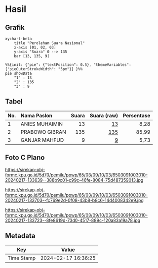 # Hasil

## Grafik

```mermaid
xychart-beta
    title "Perolehan Suara Nasional"
    x-axis [01, 02, 03]
    y-axis "Suara" 0 --> 135
    bar [13, 135, 9]
```

```mermaid
%%{init: {"pie": {"textPosition": 0.5}, "themeVariables": {"pieOuterStrokeWidth": "5px"}} }%%
pie showData
    "1" : 13
    "2" : 135
    "3" : 9
```

## Tabel

| No. | Nama Paslon    | Suara | Suara (raw) | Persentase |
|:--- |:-------------- | -----:| -----------:| ----------:|
| 1   | ANIES MUHAIMIN | 13    | [13][p-1]   | 8,28       |
| 2   | PRABOWO GIBRAN | 135   | [135][p-2]  | 85,99      |
| 3   | GANJAR MAHFUD  | 9     | [9][p-3]    | 5,73       |


[p-1]: https://github.com/gigit-pemilu/pemilu-2024/blob/main/pilpres/hitung-suara/sub/65-kalimantan-utara/sub/03-nunukan/sub/09-nunukan-selatan/sub/1003-mansapa/sub/010-tps/sub/paslon-1.txt
[p-2]: https://github.com/gigit-pemilu/pemilu-2024/blob/main/pilpres/hitung-suara/sub/65-kalimantan-utara/sub/03-nunukan/sub/09-nunukan-selatan/sub/1003-mansapa/sub/010-tps/sub/paslon-2.txt
[p-3]: https://github.com/gigit-pemilu/pemilu-2024/blob/main/pilpres/hitung-suara/sub/65-kalimantan-utara/sub/03-nunukan/sub/09-nunukan-selatan/sub/1003-mansapa/sub/010-tps/sub/paslon-3.txt

## Foto C Plano

https://sirekap-obj-formc.kpu.go.id/5d70/pemilu/ppwp/65/03/09/10/03/6503091003010-20240217-133639--388b9c01-c99c-46fe-8084-75d487359013.jpg

https://sirekap-obj-formc.kpu.go.id/5d70/pemilu/ppwp/65/03/09/10/03/6503091003010-20240217-133703--fc769e2d-0f08-43b8-b8c6-14d4008342e9.jpg

https://sirekap-obj-formc.kpu.go.id/5d70/pemilu/ppwp/65/03/09/10/03/6503091003010-20240217-133723--8fe8619d-73d0-4517-889c-120a83a19a78.jpg


## Metadata

| Key        | Value               |
| ---------- | ------------------- |
| Time Stamp | 2024-02-17 16:36:25 |



